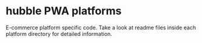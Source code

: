 # hubble PWA platforms

E-commerce platform specific code. Take a look at readme files inside each platform directory
for detailed information.
